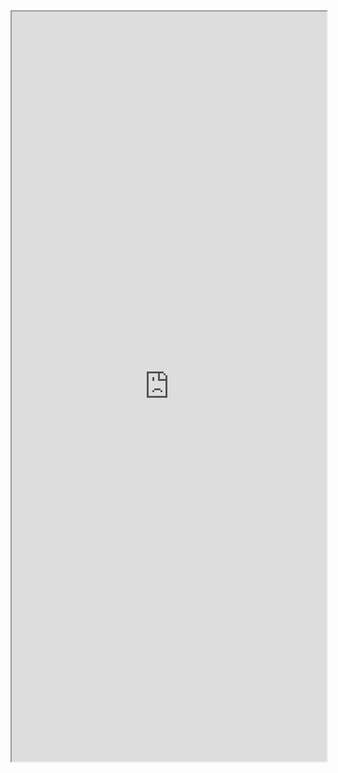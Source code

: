 

<iframe seamless src="https://aprigozhina.github.io/macro/losangeles/index.html" width="100%" height="1200"></iframe>